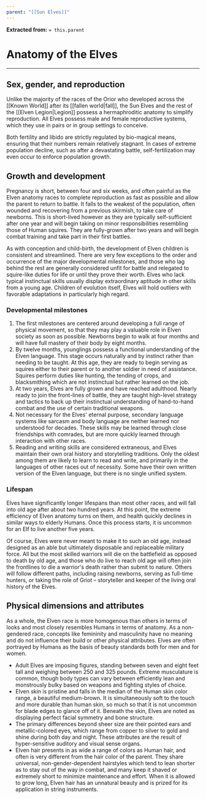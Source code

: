 ```yaml
---
parent: "[[Sun Elves]]"
---
```

**Extracted from:** `= this.parent`
# Anatomy of the Elves

---

## Sex, gender, and reproduction

Unlike the majority of the races of the Orior who developed across the [[Known World]] after its [[fallen world|fall]], the Sun Elves and the rest of the [[Elven Legion|Legion]] possess a hermaphroditic anatomy to simplify reproduction. All Elves possess male and female reproductive systems, which they use in pairs or in group settings to conceive.

Both fertility and libido are strictly regulated by bio-magical means, ensuring that their numbers remain relatively stagnant. In cases of extreme population decline, such as after a devastating battle, self-fertilization may even occur to enforce population growth.

## Growth and development

Pregnancy is short, between four and six weeks, and often painful as the Elven anatomy races to complete reproduction as fast as possible and allow the parent to return to battle. It falls to the weakest of the population, often wounded and recovering from a previous skirmish, to take care of newborns. This is short-lived however as they are typically self-sufficient after one year and will begin taking on minor responsibilities resembling those of Human squires. They are fully-grown after two years and will begin combat training and take part in their first battles.

As with conception and child-birth, the development of Elven children is consistent and streamlined. There are very few exceptions to the order and occurrence of the major developmental milestones, and those who lag behind the rest are generally considered unfit for battle and relegated to squire-like duties for life or until they prove their worth. Elves who lack typical instinctual skills usually display extraordinary aptitude in other skills from a young age. Children of evolution itself, Elves will hold outliers with favorable adaptations in particularly high regard.

### Developmental milestones

1) The first milestones are centered around developing a full range of physical movement, so that they may play a valuable role in Elven society as soon as possible. Newborns begin to walk at four months and will have full mastery of their body by eight months.
2) By twelve months, younglings possess a functional understanding of the Elven language. This stage occurs naturally and by instinct rather than needing to be taught. At this age, they are ready to begin serving as squires either to their parent or to another soldier in need of assistance. Squires perform duties like hunting, the tending of crops, and blacksmithing which are not instinctual but rather learned on the job.
3) At two years, Elves are fully grown and have reached adulthood. Nearly ready to join the front-lines of battle, they are taught high-level strategy and tactics to back up their instinctual understanding of hand-to-hand combat and the use of certain traditional weapons.
4) Not necessary for the Elves' eternal purpose, secondary language systems like sarcasm and body language are neither learned nor understood for decades. These skills may be learned through close friendships with comrades, but are more quickly learned through interaction with other races.
5) Reading and writing skills are considered extraneous, and Elves maintain their own oral history and storytelling traditions. Only the oldest among them are likely to learn to read and write, and primarily in the languages of other races out of necessity. Some have their own written version of the Elven language, but there is no single unified system.

### Lifespan

Elves have significantly longer lifespans than most other races, and will fall into old age after about two hundred years. At this point, the extreme efficiency of Elven anatomy turns on them, and health quickly declines in similar ways to elderly Humans. Once this process starts, it is uncommon for an Elf to live another five years.

Of course, Elves were never meant to make it to such an old age, instead designed as an able but ultimately disposable and replaceable military force. All but the most skilled warriors will die on the battlefield as opposed to death by old age, and those who do live to reach old age will often join the frontlines to die a warrior's death rather than submit to nature. Others will follow different paths, including raising newborns, serving as full-time hunters, or taking the role of Griot – storyteller and keeper of the living oral history of the Elves.

## Physical dimensions and attributes

As a whole, the Elven race is more homogenous than others in terms of looks and most closely resembles Humans in terms of anatomy. As a non-gendered race, concepts like femininity and masculinity have no meaning and do not influence their build or other physical attributes. Elves are often portrayed by Humans as the basis of beauty standards both for men and for women.

- Adult Elves are imposing figures, standing between seven and eight feet tall and weighing between 250 and 325 pounds. Extreme musculature is common, though body types can vary between efficiently lean and monstrously bulky based on weapons and fighting styles of choice.
- Elven skin is pristine and falls in the median of the Human skin color range, a beautiful medium-brown. It is simultaneously soft to the touch and more durable than human skin, so much so that it is not uncommon for blade edges to glance off of it. Beneath the skin, Elves are noted as displaying perfect facial symmetry and bone structure.
- The primary differences beyond sheer size are their pointed ears and metallic-colored eyes, which range from copper to silver to gold and shine during both day and night. These attributes are the result of hyper-sensitive auditory and visual sense organs.
- Elven hair presents in as wide a range of colors as Human hair, and often is very different from the hair color of the parent. They share universal, non-gender-dependent hairstyles which tend to lean shorter as to stay out of the way in combat, and many keep it shaved or extremely short to minimize maintenance and effort. When it is allowed to grow long, Elven hair has an unnatural beauty and is prized for its application in string instruments.